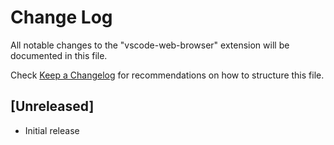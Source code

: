 # Change Log

All notable changes to the "vscode-web-browser" extension will be documented in this file.

Check [Keep a Changelog](http://keepachangelog.com/) for recommendations on how to structure this file.

## [Unreleased]

- Initial release